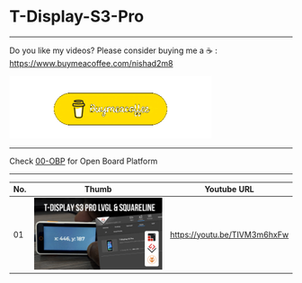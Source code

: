 # T-Display-S3-Pro
---
Do you like my videos? Please consider buying me a ☕ :
https://www.buymeacoffee.com/nishad2m8

[![alt text](<00-Assets/buy me coffee.gif>)](https://www.buymeacoffee.com/nishad2m8)

---

Check [00-OBP](https://github.com/nishad2m8/T-Display-S3-Pro-YT/tree/master/00-OBP) for Open Board Platform

---

| No.  | Thumb | Youtube URL |
| ------|-----|----------|
| 01 | [![alt text](<00-Assets/01-How to Configure LilyGo T-Display S3 Pro with LVGL and SquareLine Studio OBP & PlatformIO copy.jpg>)](https://github.com/nishad2m8/T-Display-S3-Pro-YT/tree/master/01-T-Display-S3-Pro-Touch-Test)  | https://youtu.be/TIVM3m6hxFw|



<!-- | No | Thumb  | URL |  -->